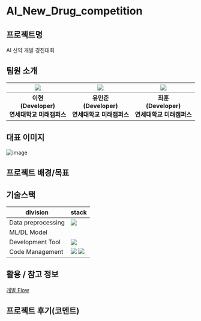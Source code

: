 # AI_New_Drug_competition

## 프로젝트명
AI 신약 개발 경진대회

## 팀원 소개

| ![](https://github.com/LEE-Hyeon0771.png) | ![](https://github.com/joon56.png) | ![](https://github.com/hoon10.png) |
| :--------------------------------------: | :--------------------------------------: | :--------------------------------------: |
|             **이현<br>(Developer)<br>연세대학교 미래캠퍼스**              |             **유민준<br>(Developer)<br>연세대학교 미래캠퍼스**              |             **최훈<br>(Developer)<br>연세대학교 미래캠퍼스**              |

## 대표 이미지
![image](https://github.com/LEE-hyeon0771/AI_New_Drug_competition/assets/84756586/f6d5146f-3f4d-4b7b-915a-781f45920c1b)

## 프로젝트 배경/목표

## 기술스택
| division        | stack                                                                                                                                                                                                                                                                                                       |
| --------------- | ----------------------------------------------------------------------------------------------------------------------------------------------------------------------------------------------------------------------------------------------------------------------------------------------------------- |
| Data preprocessing      | <img src="https://img.shields.io/badge/python-1572B6?sytle=flat&logo=pythonk&logoColor=white"> |
| ML/DL Model        |  |
| Development Tool |  <img src="https://img.shields.io/badge/python-1572B6?sytle=flat&logo=pythonk&logoColor=white">|
| Code Management | <img src="https://img.shields.io/badge/git-F05032?style=flat&logo=git&logoColor=black"> <img src="https://img.shields.io/badge/github-181717?style=flat&logo=github&logoColor=black"> |

## 활용 / 참고 정보
[개발 Flow](https://www.notion.so/AI-1a45c9a103a14b2f8ea4b8151d7bec06)

## 프로젝트 후기(코멘트)
